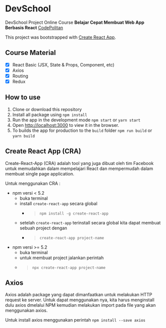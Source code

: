 # DevSchool
DevSchool Project Online Course **Belajar Cepat Membuat Web App Berbasis React** [CodePolitan](https://www.codepolitan.com/learn/belajar-react-js "Belajar Cepat Membuat Web App Berbasis React")

This project was bootstrapped with [Create React App](https://github.com/facebook/create-react-app).

## Course Material
- [x] React Basic (JSX, State & Props, Component, etc)
- [x] Axios
- [x] Routing
- [x] Redux

## How to use
1. Clone or download this repository
2. Install all package using `npm install`
3. Run the app in the development mode `npm start` or `yarn start`
4. Open [http://localhost:3000](http://localhost:3000) to view it in the browser.
5. To builds the app for production to the `build` folder `npm run build` or `yarn build` 

## Create React App (CRA)
Create-React-App (CRA) adalah tool yang juga dibuat oleh tim Facebook untuk memudahkan dalam mempelajari React dan mempermudah dalam membuat single page application.

Untuk menggunakan CRA :
   - npm versi < 5.2
      - buka terminal
      - install `create-react-app` secara global
        - > `npm install -g create-react-app`
      - setelah `create-react-app` terinstall secara global kita dapat membuat sebuah project dengan
        - > `create-react-app project-name`
   - npm versi >= 5.2
       - buka terminal
       - untuk membuat project jalankan perintah
       - > `npx create-react-app project-name`

## Axios
Axios adalah package yang dapat dimanfaatkan untuk melakukan HTTP request ke server. Untuk dapat menggunakan nya, kita harus menginstall dulu axios dmelalui NPM kemudian melakukan import pada file yang akan menggunakan axios.

Untuk install axios menggunakan perintah `npm install --save axios`